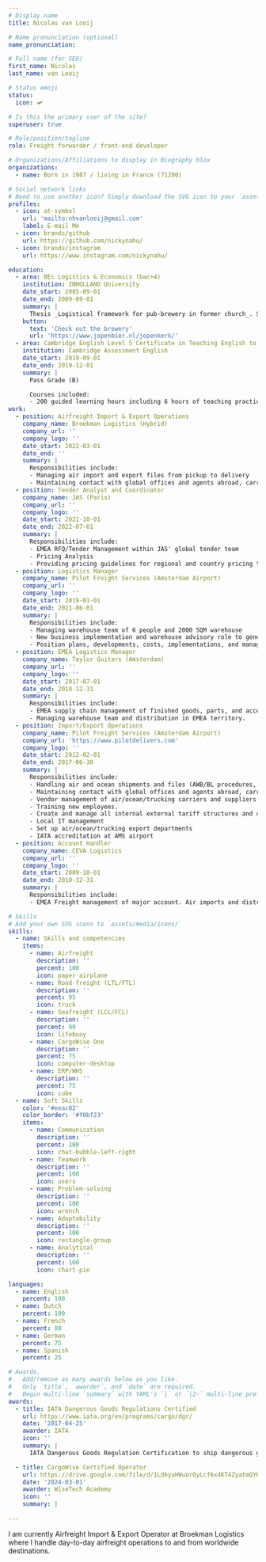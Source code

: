 ```yaml
---
# Display name
title: Nicolas van Looij

# Name pronunciation (optional)
name_pronunciation:

# Full name (for SEO)
first_name: Nicolas
last_name: van Looij

# Status emoji
status:
  icon: 🛩️

# Is this the primary user of the site?
superuser: true

# Role/position/tagline
role: Freight forwarder / front-end developer

# Organizations/Affiliations to display in Biography blox
organizations:
  - name: Born in 1987 / living in France (71290)

# Social network links
# Need to use another icon? Simply download the SVG icon to your `assets/media/icons/` folder.
profiles:
  - icon: at-symbol
    url: 'mailto:nhvanlooij@gmail.com'
    label: E-mail Me
  - icon: brands/github
    url: https://github.com/nickynahu/
  - icon: brands/instagram
    url: https://www.instagram.com/nickynahu/

education:
  - area: BEc Logistics & Economics (bac+4)
    institution: INHOLLAND University
    date_start: 2005-09-01
    date_end: 2009-09-01
    summary: |
      Thesis _Logistical framework for pub-brewery in former church_. Supervised by [Prof Roderick Balk]. Presented papers at university to Jopen B.V. with succesful graduation and seen partial implementation in 2010.
    button:
      text: 'Check out the brewery'
      url: 'https://www.jopenbier.nl/jopenkerk/'
  - area: Cambridge English Level 5 Certificate in Teaching English to Speakers of Other Languages (CELTA) 
    institution: Cambridge Assessment English
    date_start: 2019-09-01
    date_end: 2019-12-01
    summary: |
      Pass Grade (B)

      Courses included:
      - 200 guided learning hours including 6 hours of teaching practice
work:
  - position: Airfreight Import & Export Operations
    company_name: Broekman Logistics (Hybrid)
    company_url: ''
    company_logo: ''
    date_start: 2022-03-01
    date_end: ''
    summary: |
      Responsibilities include:
      - Managing air import and export files from pickup to delivery
      - Maintaining contact with global offices and agents abroad, carriers, suppliers, customers and other vendors and internal departments and stakeholders.
  - position: Tender Analyst and Coordinator
    company_name: JAS (Paris)
    company_url: ''
    company_logo: ''
    date_start: 2021-10-01
    date_end: 2022-07-01
    summary: |
      Responsibilities include:
      - EMEA RFQ/Tender Management within JAS' global tender team
      - Pricing Analysis
      - Providing pricing guidelines for regional and country pricing teams
  - position: Logistics Manager
    company_name: Pilot Freight Services (Amsterdam Airport)
    company_url: ''
    company_logo: ''
    date_start: 2019-01-01
    date_end: 2021-06-01
    summary: |
      Responsibilities include:
      - Managing warehouse team of 6 people and 2000 SQM warehouse
      - New business implementation and warehouse advisory role to general MT
      - Position plans, developments, costs, implementations, and manage WH projects
  - position: EMEA Logistics Manager
    company_name: Taylor Guitars (Amsterdam)
    company_url: ''
    company_logo: ''
    date_start: 2017-07-01
    date_end: 2018-12-31
    summary: |
      Responsibilities include:
      - EMEA supply chain management of finished goods, parts, and accessories for designer, manufacturer, and seller of professional acoustic guitars
      - Managing warehouse team and distribution in EMEA territory.
  - position: Import/Export Operations
    company_name: Pilot Freight Services (Amsterdam Airport)
    company_url: 'https://www.pilotdelivers.com'
    company_logo: ''
    date_start: 2012-02-01
    date_end: 2017-06-30
    summary: |
      Responsibilities include:
      - Handling air and ocean shipments and files (AWB/BL procedures, customs compliance, etc) from pickup to delivery to and from worldwide origins and destinations.
      - Maintaining contact with global offices and agents abroad, carriers, suppliers, customers and other vendors and internal departments and stakeholders.
      - Vendor management of air/ocean/trucking carriers and suppliers.
      - Training new employees.
      - Create and manage all internal external tariff structures and client proposals.
      - Local IT management
      - Set up air/ocean/trucking export departments
      - IATA accreditation at AMS airport
  - position: Account Handler
    company_name: CEVA Logistics
    company_url: ''
    company_logo: ''
    date_start: 2009-10-01
    date_end: 2010-12-31
    summary: |
      Responsibilities include:
      - EMEA Freight management of major account. Air imports and distribution by FTL road service.

# Skills
# Add your own SVG icons to `assets/media/icons/`
skills:
  - name: Skills and competencies
    items:
      - name: Airfreight
        description: ''
        percent: 100
        icon: paper-airplane
      - name: Road freight (LTL/FTL)
        description: ''
        percent: 95
        icon: truck
      - name: Seafreight (LCL/FCL)
        description: ''
        percent: 90
        icon: lifebuoy
      - name: CargoWise One
        description: ''
        percent: 75
        icon: computer-desktop
      - name: ERP/WHS
        description: ''
        percent: 75
        icon: cube
  - name: Soft Skills
    color: '#eeac02'
    color_border: '#f0bf23'
    items:
      - name: Communication
        description: ''
        percent: 100
        icon: chat-bubble-left-right
      - name: Teamwork
        description: ''
        percent: 100
        icon: users
      - name: Problem-solving
        description: ''
        percent: 100
        icon: wrench
      - name: Adaptability
        description: ''
        percent: 100
        icon: rectangle-group
      - name: Analytical
        description: ''
        percent: 100
        icon: chart-pie

languages:
  - name: English
    percent: 100
  - name: Dutch
    percent: 100
  - name: French
    percent: 80
  - name: German
    percent: 75
  - name: Spanish
    percent: 25

# Awards.
#   Add/remove as many awards below as you like.
#   Only `title`, `awarder`, and `date` are required.
#   Begin multi-line `summary` with YAML's `|` or `|2-` multi-line prefix and indent 2 spaces below.
awards:
  - title: IATA Dangerous Goods Regulations Certified
    url: https://www.iata.org/en/programs/cargo/dgr/
    date: '2017-04-25'
    awarder: IATA
    icon: ''
    summary: |
      IATA Dangerous Goods Regulation Certification to ship dangerous goods by air.

  - title: CargoWise Certified Operator
    url: https://drive.google.com/file/d/1Ld6yaHWuorOyLcf6x4KT4ZyatmQYK2dU/view?usp=sharing
    date: '2024-03-01'
    awarder: WiseTech Academy
    icon: ''
    summary: |
      
---
```


I am currently Airfreight Import & Export Operator at Broekman Logistics where I handle day-to-day airfreight operations to and from worldwide destinations.
